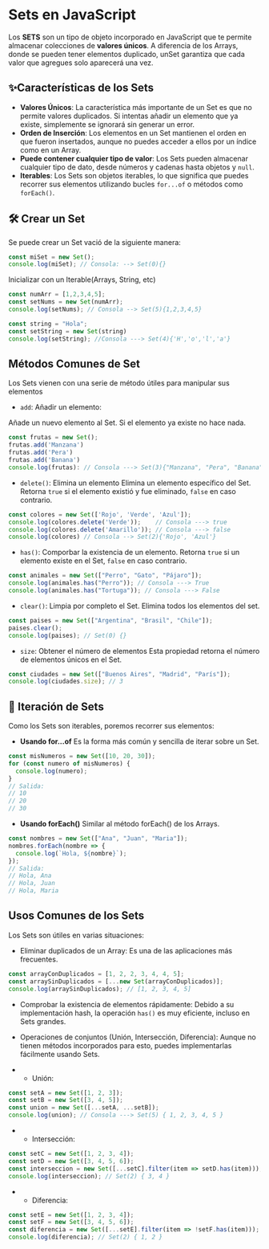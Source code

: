 # Sets en JavaScript

Los **SETS** son un tipo de objeto incorporado en JavaScript que te permite almacenar colecciones de **valores únicos**. A diferencia de los Arrays, donde se pueden tener elementos duplicado, unSet garantiza que cada valor que agregues solo aparecerá una vez.

## ✨Características de los Sets
- **Valores Únicos**: La característica más importante de un Set es que no permite valores duplicados. Si intentas añadir un elemento que ya existe, simplemente se ignorará sin generar un error.
- **Orden de Inserción**: Los elementos en un Set mantienen el orden en que fueron insertados, aunque no puedes acceder a ellos por un índice como en un Array.
- **Puede contener cualquier tipo de valor**: Los Sets pueden almacenar cualquier tipo de dato, desde números y cadenas hasta objetos y `null`.
- **Iterables**: Los Sets son objetos iterables, lo que significa que puedes recorrer sus elementos utilizando bucles `for...of` o métodos como `forEach()`.

## 🛠️ Crear un Set

Se puede crear un Set vació de la siguiente manera:

```js
const miSet = new Set();
console.log(miSet); // Consola: --> Set(0){}
```

Inicializar con un Iterable(Arrays, String, etc)

```js
const numArr = [1,2,3,4,5];
const setNums = new Set(numArr);
console.log(setNums); // Consola --> Set(5){1,2,3,4,5}

const string = "Hola";
const setString = new Set(string)
console.log(setString); //Consola ---> Set(4){'H','o','l','a'}
```

## Métodos Comunes de Set

Los Sets vienen con una serie de método útiles para manipular sus elementos

- `add`: Añadir un elemento:

Añade un nuevo elemento al Set. Si el elemento ya existe no hace nada.

```js
const frutas = new Set();
frutas.add('Manzana')
frutas.add('Pera')
frutas.add('Banana')
console.log(frutas): // Consola ---> Set(3){"Manzana", "Pera", "Banana"}
```

- `delete()`: Elimina un elemento
Elimina un elemento específico del Set. Retorna `true` si el elemento existió y fue eliminado, `false` en caso contrario.

```js
const colores = new Set(['Rojo', 'Verde', 'Azul']);
console.log(colores.delete('Verde'));    // Consola ---> true
console.log(colores.delete('Amarillo')); // Consola ---> false
console.log(colores) // Consola --> Set(2){'Rojo', 'Azul'}
```

- `has()`: Comporbar la existencia de un elemento.
Retorna `true` si un elemento existe en el Set, `false` en caso contrario.

```js
const animales = new Set(["Perro", "Gato", "Pájaro"]);
console.log(animales.has("Perro")); // Consola ---> True
console.log(animales.has("Tortuga")); // Consola ---> False
```

- `clear()`: Limpia por completo el Set.
Elimina todos los elementos del set.

```js
const paises = new Set(["Argentina", "Brasil", "Chile"]);
paises.clear();
console.log(paises); // Set(0) {}
```
- `size`: Obtener el número de elementos
Esta propiedad retorna el número de elementos únicos en el Set.

```js
const ciudades = new Set(["Buenos Aires", "Madrid", "París"]);
console.log(ciudades.size); // 3
```

## 🔄 Iteración de Sets
Como los Sets son iterables, poremos recorrer sus elementos:

- **Usando for...of**
Es la forma más común y sencilla de iterar sobre un Set.

```js
const misNumeros = new Set([10, 20, 30]);
for (const numero of misNumeros) {
  console.log(numero);
}
// Salida:
// 10
// 20
// 30
```
- **Usando forEach()**
Similar al método forEach() de los Arrays.

```js
const nombres = new Set(["Ana", "Juan", "Maria"]);
nombres.forEach(nombre => {
  console.log(`Hola, ${nombre}`);
});
// Salida:
// Hola, Ana
// Hola, Juan
// Hola, Maria
```

## Usos Comunes de los Sets

Los Sets son útiles en varias situaciones:

- Eliminar duplicados de un Array: Es una de las aplicaciones más frecuentes.

```js
const arrayConDuplicados = [1, 2, 2, 3, 4, 4, 5];
const arraySinDuplicados = [...new Set(arrayConDuplicados)];
console.log(arraySinDuplicados); // [1, 2, 3, 4, 5]
```

- Comprobar la existencia de elementos rápidamente: Debido a su implementación hash, la operación `has()` es muy eficiente, incluso en Sets grandes.

- Operaciones de conjuntos (Unión, Intersección, Diferencia): Aunque no tienen métodos incorporados para esto, puedes implementarlas fácilmente usando Sets.

- - Unión:

```js
const setA = new Set([1, 2, 3]);
const setB = new Set([3, 4, 5]);
const union = new Set([...setA, ...setB]);
console.log(union); // Consola ---> Set(5) { 1, 2, 3, 4, 5 }
```
- - Intersección:

```js
const setC = new Set([1, 2, 3, 4]);
const setD = new Set([3, 4, 5, 6]);
const interseccion = new Set([...setC].filter(item => setD.has(item)));
console.log(interseccion); // Set(2) { 3, 4 }
```

- - Diferencia:

```js
const setE = new Set([1, 2, 3, 4]);
const setF = new Set([3, 4, 5, 6]);
const diferencia = new Set([...setE].filter(item => !setF.has(item)));
console.log(diferencia); // Set(2) { 1, 2 }
```






```js
```
```js
```
```js
```
```js
```